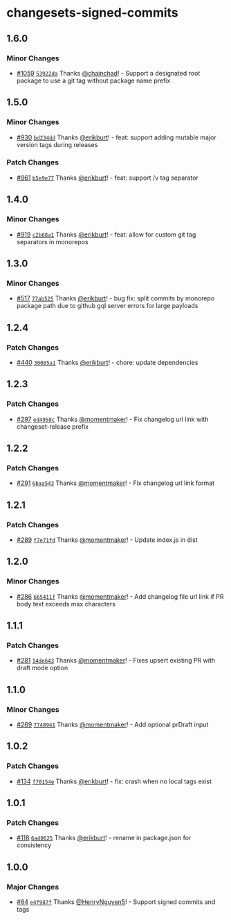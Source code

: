 # changesets-signed-commits

## 1.6.0

### Minor Changes

- [#1059](https://github.com/smartcontractkit/.github/pull/1059)
  [`53922da`](https://github.com/smartcontractkit/.github/commit/53922da1e74d5047320d49bd4ab584ed4a7f78cf)
  Thanks [@chainchad](https://github.com/chainchad)! - Support a designated root
  package to use a git tag without package name prefix

## 1.5.0

### Minor Changes

- [#930](https://github.com/smartcontractkit/.github/pull/930)
  [`bd234dd`](https://github.com/smartcontractkit/.github/commit/bd234dd67841664df423d72cffad5be8406c97a5)
  Thanks [@erikburt](https://github.com/erikburt)! - feat: support adding
  mutable major version tags during releases

### Patch Changes

- [#961](https://github.com/smartcontractkit/.github/pull/961)
  [`b5e9e77`](https://github.com/smartcontractkit/.github/commit/b5e9e773ff620507a60f2c1d0621087b8258d871)
  Thanks [@erikburt](https://github.com/erikburt)! - feat: support /v tag
  separator

## 1.4.0

### Minor Changes

- [#919](https://github.com/smartcontractkit/.github/pull/919)
  [`c2b68a1`](https://github.com/smartcontractkit/.github/commit/c2b68a1fea6b10827dbdbb77a48c5544cbb129e0)
  Thanks [@erikburt](https://github.com/erikburt)! - feat: allow for custom git
  tag separators in monorepos

## 1.3.0

### Minor Changes

- [#517](https://github.com/smartcontractkit/.github/pull/517)
  [`77ab525`](https://github.com/smartcontractkit/.github/commit/77ab5252dac0156b5f62236f8d1d92c99c6fa091)
  Thanks [@erikburt](https://github.com/erikburt)! - bug fix: split commits by
  monorepo package path due to github gql server errors for large payloads

## 1.2.4

### Patch Changes

- [#440](https://github.com/smartcontractkit/.github/pull/440)
  [`30085a1`](https://github.com/smartcontractkit/.github/commit/30085a1fa888c180e72d208b0436426f128fa394)
  Thanks [@erikburt](https://github.com/erikburt)! - chore: update dependencies

## 1.2.3

### Patch Changes

- [#297](https://github.com/smartcontractkit/.github/pull/297)
  [`ed4958c`](https://github.com/smartcontractkit/.github/commit/ed4958cc823b01f590e5e8682abc061cb6308091)
  Thanks [@momentmaker](https://github.com/momentmaker)! - Fix changelog url
  link with changeset-release prefix

## 1.2.2

### Patch Changes

- [#291](https://github.com/smartcontractkit/.github/pull/291)
  [`6baa543`](https://github.com/smartcontractkit/.github/commit/6baa54368455b3c057cd3b2324732446b1599400)
  Thanks [@momentmaker](https://github.com/momentmaker)! - Fix changelog url
  link format

## 1.2.1

### Patch Changes

- [#289](https://github.com/smartcontractkit/.github/pull/289)
  [`f7e71fd`](https://github.com/smartcontractkit/.github/commit/f7e71fd0fbd1fbaa52587fb9f5bc0da49e31a80e)
  Thanks [@momentmaker](https://github.com/momentmaker)! - Update index.js in
  dist

## 1.2.0

### Minor Changes

- [#286](https://github.com/smartcontractkit/.github/pull/286)
  [`665411f`](https://github.com/smartcontractkit/.github/commit/665411f1dfa9c8632ea4f23c95204220ed4c1734)
  Thanks [@momentmaker](https://github.com/momentmaker)! - Add changelog file
  url link if PR body text exceeds max characters

## 1.1.1

### Patch Changes

- [#281](https://github.com/smartcontractkit/.github/pull/281)
  [`14de643`](https://github.com/smartcontractkit/.github/commit/14de643bc28679980af4ba00d11d2b1ba200fe9f)
  Thanks [@momentmaker](https://github.com/momentmaker)! - Fixes upsert existing
  PR with draft mode option

## 1.1.0

### Minor Changes

- [#269](https://github.com/smartcontractkit/.github/pull/269)
  [`7748941`](https://github.com/smartcontractkit/.github/commit/7748941d7635c260065b19b29b5ef819adb6c85c)
  Thanks [@momentmaker](https://github.com/momentmaker)! - Add optional prDraft
  input

## 1.0.2

### Patch Changes

- [#134](https://github.com/smartcontractkit/.github/pull/134)
  [`f70154e`](https://github.com/smartcontractkit/.github/commit/f70154ec1f176cc6df08878c0064501882a455f5)
  Thanks [@erikburt](https://github.com/erikburt)! - fix: crash when no local
  tags exist

## 1.0.1

### Patch Changes

- [#118](https://github.com/smartcontractkit/.github/pull/118)
  [`6a40625`](https://github.com/smartcontractkit/.github/commit/6a40625c95e670bf891d296ab004eb35575f1cdf)
  Thanks [@erikburt](https://github.com/erikburt)! - rename in package.json for
  consistency

## 1.0.0

### Major Changes

- [#64](https://github.com/smartcontractkit/.github/pull/64)
  [`e4f987f`](https://github.com/smartcontractkit/.github/commit/e4f987fe4347b3245e1db2be6383af6e741d6230)
  Thanks [@HenryNguyen5](https://github.com/HenryNguyen5)! - Support signed
  commits and tags
